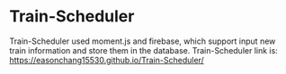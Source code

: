# Train-Scheduler
Train-Scheduler used moment.js and firebase, which support input new train information and store them in the database.
Train-Scheduler link is: 
https://easonchang15530.github.io/Train-Scheduler/